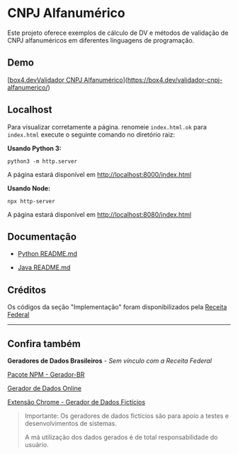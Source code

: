 # CNPJ Alfanumérico

Este projeto oferece exemplos de cálculo de DV e métodos de validação de CNPJ alfanuméricos em diferentes linguagens de programação.

## Demo

[[box4.devValidador CNPJ Alfanumérico](https://box4.dev/validador-cnpj-alfanumerico/)](https://box4.dev/validador-cnpj-alfanumerico/)

## Localhost

Para visualizar corretamente a página. renomeie `index.html.ok` para  `index.html` execute o seguinte comando no diretório raiz:

**Usando Python 3:**

`python3 -m http.server`

A página estará disponível em [http://localhost:8000/index.html](http://localhost:8000/index.html)

**Usando Node:**

`npx http-server`

A página estará disponível em [http://localhost:8080/index.html](http://localhost:8080/index.html)

## Documentação

- [Python README.md](./python/README.md)

- [Java README.md](./java/README.md)

## Créditos

Os códigos da seção "Implementação" foram disponibilizados pela [Receita Federal](https://www.gov.br/receitafederal/pt-br/acesso-a-informacao/acoes-e-programas/programas-e-atividades/cnpj-alfanumerico)

---

## Confira também

**Geradores de Dados Brasileiros** - _Sem vínculo com a Receita Federal_

[Pacote NPM - Gerador-BR](https://www.npmjs.com/package/gerador-br)

[Gerador de Dados Online](https://box4.dev/gerador-br/geradores/)

[Extensão Chrome - Gerador de Dados Fictícios](https://chromewebstore.google.com/detail/ipfihnddjaepajgdamecijfdefikdgam)

> Importante: Os geradores de dados fictícios são para apoio a testes e desenvolvimentos de sistemas.
>
> A má utilização dos dados gerados é de total responsabilidade do usuário.
